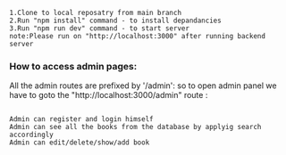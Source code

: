 
```
1.Clone to local reposatry from main branch
2.Run "npm install" command - to install depandancies
3.Run "npm run dev" command - to start server
note:Please run on "http://localhost:3000" after running backend server
```

### How to access admin pages:
All the admin routes are prefixed by '/admin':
so to open admin panel we have to goto the "http://localhost:3000/admin" route
:
```

Admin can register and login himself
Admin can see all the books from the database by applyig search accordingly
Admin can edit/delete/show/add book
```
